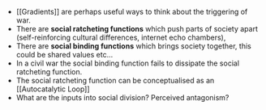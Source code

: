 - [[Gradients]] are perhaps useful ways to think about the triggering of war. 
- There are **social ratcheting functions** which push parts of society apart (self-reinforcing cultural differences, internet echo chambers),
- There are **social binding functions** which brings society together, this could be shared values etc...
- In a civil war the social binding function fails to dissipate the social ratcheting function. 
- The social ratcheting function can be conceptualised as an [[Autocatalytic Loop]] 
- What are the inputs into social division? Perceived antagonism?